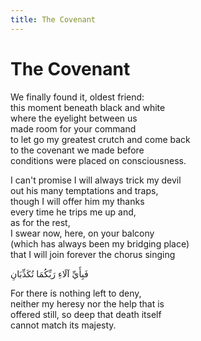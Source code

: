 ```yaml
---
title: The Covenant
---
```


# The Covenant

We finally found it, oldest friend:  
this moment beneath black and white  
where the eyelight between us  
made room for your command  
to let go my greatest crutch and come back  
to the covenant we made before  
conditions were placed on consciousness.  
  
I can't promise I will always trick my devil  
out his many temptations and traps,  
though I will offer him my thanks  
every time he trips me up and,  
as for the rest,  
I swear now, here, on your balcony  
(which has always been my bridging place)  
that I will join forever the chorus singing  
  
فَبِأَيِّ آلَاءِ رَبِّكُمَا تُكَذِّبَانِ  
  
For there is nothing left to deny,  
neither my heresy nor the help that is  
offered still, so deep that death itself  
cannot match its majesty.  
  